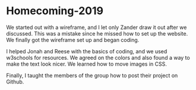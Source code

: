 # Homecoming-2019

We started out with a wireframe, and I let only Zander draw it out after we discussed. This was a mistake since he missed how to set up the website. We finally got the wireframe set up and began coding.

I helped Jonah and Reese with the basics of coding, and we used w3schools for resources. We agreed on the colors and also found a way to make the text look nicer. We learned how to move images in CSS. 

Finally, I taught the members of the group how to post their project on Github. 
